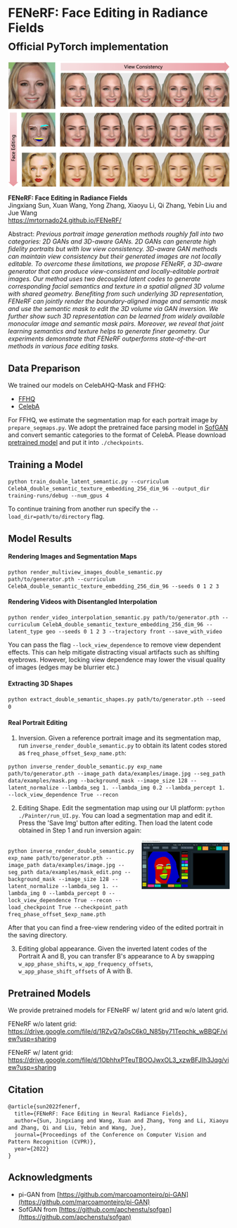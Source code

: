 # FENeRF: Face Editing in Radiance Fields<br><sub>Official PyTorch implementation</sub>

![Teaser image](./teaser.png)

**FENeRF: Face Editing in Radiance Fields**<br>
Jingxiang Sun, Xuan Wang, Yong Zhang, Xiaoyu Li, Qi Zhang, Yebin Liu and Jue Wang
<br>
https://mrtornado24.github.io/FENeRF/<br>

Abstract: *Previous portrait image generation methods roughly fall into two categories: 2D GANs and 3D-aware GANs. 2D GANs can generate high fidelity portraits but with low view consistency. 3D-aware GAN methods can maintain view consistency but their generated images are not locally editable. To overcome these limitations, we propose FENeRF, a 3D-aware generator that can produce view-consistent and locally-editable portrait images. Our method uses two decoupled latent codes to generate corresponding facial semantics and texture in a spatial aligned 3D volume with shared geometry. Benefiting from such underlying 3D representation, FENeRF can jointly render the boundary-aligned image and semantic mask and use the semantic mask to edit the 3D volume via GAN inversion. We further show such 3D representation can be learned from widely available monocular image and semantic mask pairs. Moreover, we reveal that joint learning semantics and texture helps to generate finer geometry. Our experiments demonstrate that FENeRF outperforms state-of-the-art methods in various face editing tasks.*

## Data Preparison

We trained our models on CelebAHQ-Mask and FFHQ:

* [FFHQ](https://github.com/NVlabs/stylegan)
* [CelebA](https://github.com/switchablenorms/CelebAMask-HQ)

For FFHQ, we estimate the segmentation map for each portrait image by `prepare_segmaps.py`. We adopt the pretrained face parsing model in [SofGAN](https://github.com/apchenstu/sofgan) and convert semantic categories to the format of CelebA. Please download [pretrained model](https://drive.google.com/file/d/1cJv5Oi0olBWbdkt2wu32f3inLYn4tSZU/view?usp=sharing) and put it into `./checkpoints`.

## Training a Model

```
python train_double_latent_semantic.py --curriculum CelebA_double_semantic_texture_embedding_256_dim_96 --output_dir training-runs/debug --num_gpus 4
```

To continue training from another run specify the `--load_dir=path/to/directory` flag. 

## Model Results

#### Rendering Images and Segmentation Maps
```
python render_multiview_images_double_semantic.py path/to/generator.pth --curriculum CelebA_double_semantic_texture_embedding_256_dim_96 --seeds 0 1 2 3
```

#### Rendering Videos with Disentangled Interpolation
```
python render_video_interpolation_semantic.py path/to/generator.pth --curriculum CelebA_double_semantic_texture_embedding_256_dim_96 --latent_type geo --seeds 0 1 2 3 --trajectory front --save_with_video
```

You can pass the flag `--lock_view_dependence` to remove view dependent effects. This can help mitigate distracting visual artifacts such as shifting eyebrows. However, locking view dependence may lower the visual quality of images (edges may be blurrier etc.)


#### Extracting 3D Shapes

`python extract_double_semantic_shapes.py path/to/generator.pth --seed 0`

#### Real Portrait Editing

1. Inversion. Given a reference portrait image and its segmentation map, run `inverse_render_double_semantic.py` to obtain its latent codes stored as `freq_phase_offset_$exp_name.pth`:

```
python inverse_render_double_semantic.py exp_name path/to/generator.pth --image_path data/examples/image.jpg --seg_path data/examples/mask.png --background_mask --image_size 128 --latent_normalize --lambda_seg 1. --lambda_img 0.2 --lambda_percept 1. --lock_view_dependence True --recon
```

2. Editing Shape. Edit the segmentation map using our UI platform: `python ./Painter/run_UI.py`. You can load a segmentation map and edit it. 
Press the 'Save Img' button after editing. Then load the latent code obtained in Step 1 and run inversion again:

<img align="right" src="./seg_tools.png" width="200px">

```

python inverse_render_double_semantic.py exp_name path/to/generator.pth --image_path data/examples/image.jpg --seg_path data/examples/mask_edit.png --background_mask --image_size 128 --latent_normalize --lambda_seg 1. --lambda_img 0 --lambda_percept 0 --lock_view_dependence True --recon --load_checkpoint True --checkpoint_path freq_phase_offset_$exp_name.pth
```
After that you can find a free-view rendering video of the edited portrait in the saving directory.

3. Editing global appearance. Given the inverted latent codes of the Portrait A and B, you can transfer B's appearance to A by swapping `w_app_phase_shifts`, `w_app_frequency_offsets`, `w_app_phase_shift_offsets` of A with B.

## Pretrained Models
We provide pretrained models for FENeRF w/ latent grid and w/o latent grid.

FENeRF w/o latent grid: https://drive.google.com/file/d/1RZvQ7a0sC6k0_N85by71Tepchk_wBBQF/view?usp=sharing

FENeRF w/ latent grid: https://drive.google.com/file/d/1ObhhxPTeuTBOOJwxOL3_xzwBFJIh3Jqg/view?usp=sharing

## Citation

```
@article{sun2022fenerf,
  title={FENeRF: Face Editing in Neural Radiance Fields},
  author={Sun, Jingxiang and Wang, Xuan and Zhang, Yong and Li, Xiaoyu and Zhang, Qi and Liu, Yebin and Wang, Jue},
  journal={Proceedings of the Conference on Computer Vision and Pattern Recognition (CVPR)},
  year={2022}
}
```


## Acknowledgments

- pi-GAN from [https://github.com/marcoamonteiro/pi-GAN](https://github.com/marcoamonteiro/pi-GAN)
- SofGAN from [https://github.com/apchenstu/sofgan](https://github.com/apchenstu/sofgan)
